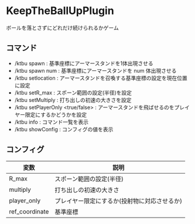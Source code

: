 # KeepTheBallUpPlugin
ボールを落とさずにどれだけ続けられるかゲーム
## コマンド
- /ktbu spawn : 基準座標にアーマースタンドを1体出現させる
- /ktbu spawn num : 基準座標にアーマースタンドを num 体出現させる
- /ktbu setlocation : アーマースタンドを召喚する基準座標の設定を現在位置に設定
- /ktbu setR_max <value> : スポーン範囲の設定(半径)を設定
- /ktbu setMultiply <value> : 打ち出しの初速の大きさを設定
- /ktbu setPlayerOnly <true/false> : アーマースタンドを飛ばせるのをプレイヤー限定にするかどうかを設定
- /ktbu info : コマンド一覧を表示
- /ktbu showConfig : コンフィグの値を表示
## コンフィグ
|  変数 |  説明  |
| ---- | ---- |
|   R_max |  スポーン範囲の設定(半径)  |
|  multiply  |  打ち出しの初速の大きさ  |
| player_only | プレイヤー限定にするか(投射物に対応させるか) |
| ref_coordinate | 基準座標 |
